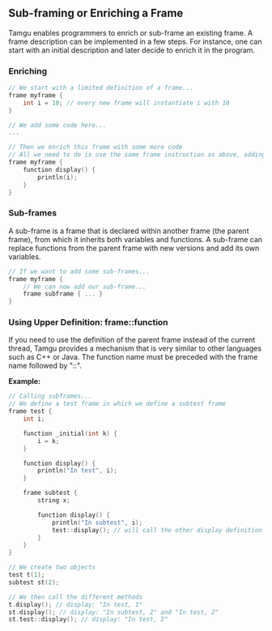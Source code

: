 ## Sub-framing or Enriching a Frame

Tamgu enables programmers to enrich or sub-frame an existing frame. A frame description can be implemented in a few steps. For instance, one can start with an initial description and later decide to enrich it in the program.

### Enriching

```cpp
// We start with a limited definition of a frame...
frame myframe {
    int i = 10; // every new frame will instantiate i with 10
}

// We add some code here...
...

// Then we enrich this frame with some more code
// All we need to do is use the same frame instruction as above, adding some new stuff
frame myframe {
    function display() {
        println(i);
    }
}
```

### Sub-frames

A sub-frame is a frame that is declared within another frame (the parent frame), from which it inherits both variables and functions. A sub-frame can replace functions from the parent frame with new versions and add its own variables.

```cpp
// If we want to add some sub-frames...
frame myframe {
    // We can now add our sub-frame...
    frame subframe { ... }
}
```

### Using Upper Definition: frame::function

If you need to use the definition of the parent frame instead of the current thread, Tamgu provides a mechanism that is very similar to other languages such as C++ or Java. The function name must be preceded with the frame name followed by "::".

**Example:**

```cpp
// Calling subframes...
// We define a test frame in which we define a subtest frame
frame test {
    int i;

    function _initial(int k) {
        i = k;
    }

    function display() {
        println("In test", i);
    }

    frame subtest {
        string x;

        function display() {
            println("In subtest", i);
            test::display(); // will call the other display definition from test
        }
    }
}

// We create two objects
test t(1);
subtest st(2);

// We then call the different methods
t.display(); // display: "In test, 1"
st.display(); // display: "In subtest, 2" and "In test, 2"
st.test::display(); // display: "In test, 2"
```
